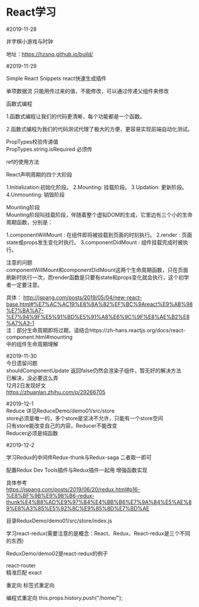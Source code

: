 # React学习
#2019-11-28  

井字棋小游戏与时钟  

地址：https://hzsnq.github.io/build/  

#2019-11-29  

Simple React Snippets  react快速生成插件  

单项数据流 只能用传过来的值，不能修改，可以通过传递父组件来修改  

函数式编程

1.函数式编程让我们的代码更清晰，每个功能都是一个函数。  

2.函数式编程为我们的代码测试代理了极大的方便，更容易实现前端自动化测试。  

PropTypes校验传递值  
PropTypes.string.isRequired 必须传

ref的使用方法

React声明周期的四个大阶段  

1.Initialization:初始化阶段。
2.Mounting: 挂载阶段。
3.Updation: 更新阶段。
4.Unmounting: 销毁阶段

Mounting阶段  
Mounting阶段叫挂载阶段，伴随着整个虚拟DOM的生成，它里边有三个小的生命周期函数，分别是：  

1.componentWillMount : 在组件即将被挂载到页面的时刻执行。
2.render : 页面state或props发生变化时执行。
3.componentDidMount : 组件挂载完成时被执行。  

注意的问题  
componentWillMount和componentDidMount这两个生命周期函数，只在页面刷新时执行一次，而render函数是只要有state和props变化就会执行，这个初学者一定要注意。  

具体： http://jspang.com/posts/2019/05/04/new-react-base.html#%E7%AC%AC19%E8%8A%82%EF%BC%9Areact%E9%AB%98%E7%BA%A7-%E7%94%9F%E5%91%BD%E5%91%A8%E6%9C%9F%E8%AE%B2%E8%A7%A3-1  
注：部分生命周期即将过期，请结合https://zh-hans.reactjs.org/docs/react-component.html#mounting  
中的组件生命周期理解

#2019-11-30  
今日遗留问题  
shouldComponentUpdate  返回false仍然会渲染子组件，暂无好的解决方法  
已解决，没必要这么弄  
12月2日发现好文  
https://zhuanlan.zhihu.com/p/29266705

#2019-12-1  
Reduce 详见ReduceDemo/demo01/src/store  
store必须是唯一的，多个store是坚决不允许，只能有一个store空间  
只有store能改变自己的内容，Reducer不能改变  
Reducer必须是纯函数  

#2019-12-2  

学习Redux的中间件Redux-thunk与Redux-saga  二者取一即可

配置Redux Dev Tools插件与Redux插件一起用  增强函数实现

具体参考  
https://jspang.com/posts/2019/06/20/redux.html#p16-%E8%BF%9B%E9%98%B6-redux-thunk%E4%B8%AD%E9%97%B4%E4%BB%B6%E7%9A%84%E5%AE%89%E8%A3%85%E5%92%8C%E9%85%8D%E7%BD%AE  

目录ReduxDemo/demo01/src/store/index.js  

学习react-redux(需要注意的是概念：React、Redux、React-redux是三个不同的东西)  

ReduxDemo/demo02是react-redux的例子

react-router  
精准匹配  exact  

重定向  标签式重定向  <Redirect to="/home/" />  

编程式重定向   this.props.history.push("/home/");  





